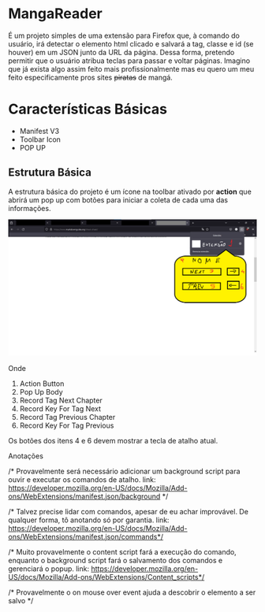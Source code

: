 # MangaReader

É um projeto simples de uma extensão para Firefox que, à comando do usuário, irá detectar o elemento html clicado e salvará a tag, classe e id (se houver) em um JSON junto da URL da página. Dessa forma, pretendo permitir que o usuário atribua teclas para passar e voltar páginas. Imagino que já exista algo assim feito mais profissionalmente mas eu quero um meu feito especificamente pros sites ~~piratas~~ de mangá.

# Características Básicas

- Manifest V3
- Toolbar Icon
- POP UP

## Estrutura Básica

A estrutura básica do projeto é um ícone na toolbar ativado por **action** que abrirá um pop up com botões para iniciar a coleta de cada uma das informações. 

![mock](./imgs/mock.png)

Onde

 1. Action Button
 2. Pop Up Body
 3. Record Tag Next Chapter
 4. Record Key For Tag Next
 5. Record Tag Previous Chapter
 6. Record Key For Tag Previous

Os botões dos itens 4 e 6 devem mostrar a tecla de atalho atual.

Anotações
    
/* Provavelmente será necessário adicionar um background script para ouvir e executar os comandos de atalho. link: https://developer.mozilla.org/en-US/docs/Mozilla/Add-ons/WebExtensions/manifest.json/background */

/* Talvez precise lidar com comandos, apesar de eu achar improvável. De qualquer forma, tô anotando só por garantia. link: https://developer.mozilla.org/en-US/docs/Mozilla/Add-ons/WebExtensions/manifest.json/commands*/

/* Muito provavelmente o content script fará a execução do comando, enquanto o background script fará o salvamento dos comandos e gerenciará o popup. link: https://developer.mozilla.org/en-US/docs/Mozilla/Add-ons/WebExtensions/Content_scripts*/

/* Provavelmente o on mouse over event ajuda a descobrir o elemento a ser salvo */